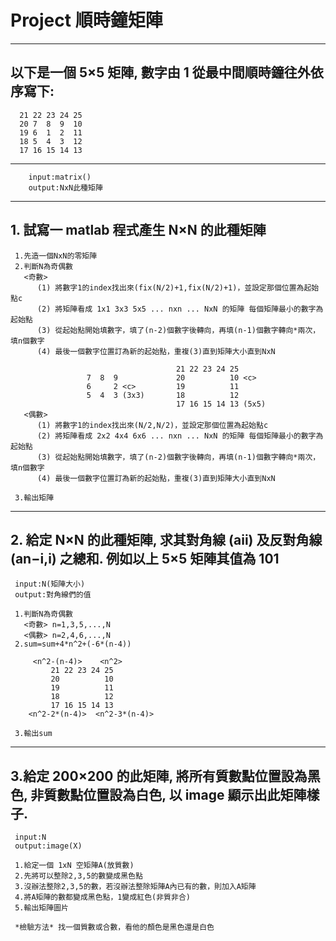 # Project 順時鐘矩陣

--------------------------------------------------------------- 
## 以下是一個 5×5 矩陣, 數字由 1 從最中間順時鐘往外依序寫下:

      21 22 23 24 25
      20 7  8  9  10
      19 6  1  2  11
      18 5  4  3  12
      17 16 15 14 13
----------------------------------------------------------------
        input:matrix()
        output:NxN此種矩陣
----------------------------------------------------------------

## 1. 試寫一 matlab 程式產生 N×N 的此種矩陣

     1.先造一個NxN的零矩陣
     2.判斷N為奇偶數
       <奇數>
          (1) 將數字1的index找出來(fix(N/2)+1,fix(N/2)+1)，並設定那個位置為起始點c
          (2) 將矩陣看成 1x1 3x3 5x5 ... nxn ... NxN 的矩陣 每個矩陣最小的數字為起始點
          (3) 從起始點開始填數字，填了(n-2)個數字後轉向，再填(n-1)個數字轉向*兩次，填n個數字
          (4) 最後一個數字位置訂為新的起始點，重複(3)直到矩陣大小直到NxN
          
                                         21 22 23 24 25
                     7  8  9             20          10 <c>
                     6     2 <c>         19          11
                     5  4  3 (3x3)       18          12
                                         17 16 15 14 13 (5x5)                                   
       <偶數>
          (1) 將數字1的index找出來(N/2,N/2)，並設定那個位置為起始點c
          (2) 將矩陣看成 2x2 4x4 6x6 ... nxn ... NxN 的矩陣 每個矩陣最小的數字為起始點
          (3) 從起始點開始填數字，填了(n-2)個數字後轉向，再填(n-1)個數字轉向*兩次，填n個數字
          (4) 最後一個數字位置訂為新的起始點，重複(3)直到矩陣大小直到NxN
          
     3.輸出矩陣             

----------------------------------------------------------------
## 2. 給定 N×N 的此種矩陣, 求其對角線 (aii) 及反對角線 (an−i,i) 之總和. 例如以上 5×5 矩陣其值為 101

     input:N(矩陣大小)
     output:對角線們的值
     
     1.判斷N為奇偶數
       <奇數> n=1,3,5,...,N
       <偶數> n=2,4,6,...,N
     2.sum=sum+4*n^2+(-6*(n-4))
     
         <n^2-(n-4)>    <n^2>
             21 22 23 24 25
             20          10 
             19          11
             18          12
             17 16 15 14 13    
        <n^2-2*(n-4)>  <n^2-3*(n-4)>
        
     3.輸出sum
     
------------------------------------------------------------------
## 3.給定 200×200 的此矩陣, 將所有質數點位置設為黑色, 非質數點位置設為白色, 以 image 顯示出此矩陣樣子.

     input:N
     output:image(X)

     1.給定一個 1xN 空矩陣A(放質數)
     2.先將可以整除2,3,5的數變成黑色點
     3.沒辦法整除2,3,5的數，若沒辦法整除矩陣A內已有的數，則加入A矩陣
     4.將A矩陣的數都變成黑色點，1變成紅色(非質非合)
     5.輸出矩陣圖片
      
     *檢驗方法* 找一個質數或合數，看他的顏色是黑色還是白色
          
      
     

